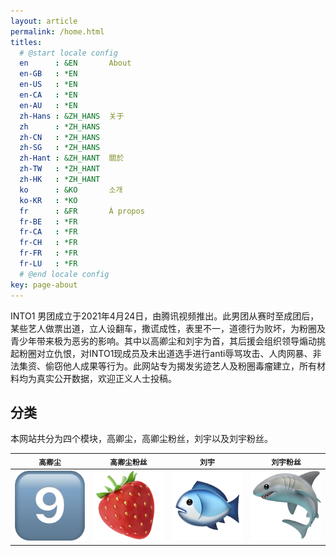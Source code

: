 ```yaml
---
layout: article
permalink: /home.html
titles:
  # @start locale config
  en      : &EN       About
  en-GB   : *EN
  en-US   : *EN
  en-CA   : *EN
  en-AU   : *EN
  zh-Hans : &ZH_HANS  关于
  zh      : *ZH_HANS
  zh-CN   : *ZH_HANS
  zh-SG   : *ZH_HANS
  zh-Hant : &ZH_HANT  關於
  zh-TW   : *ZH_HANT
  zh-HK   : *ZH_HANT
  ko      : &KO       소개
  ko-KR   : *KO
  fr      : &FR       À propos
  fr-BE   : *FR
  fr-CA   : *FR
  fr-CH   : *FR
  fr-FR   : *FR
  fr-LU   : *FR
  # @end locale config
key: page-about
---
```


INTO1 男团成立于2021年4月24日，由腾讯视频推出。此男团从赛时至成团后，某些艺人做票出道，立人设翻车，撒谎成性，表里不一，道德行为败坏，为粉圈及青少年带来极为恶劣的影响。其中以高卿尘和刘宇为首，其后援会组织领导煽动挑起粉圈对立仇恨，对INTO1现成员及未出道选手进行anti辱骂攻击、人肉网暴、非法集资、偷窃他人成果等行为。此网站专为揭发劣迹艺人及粉圈毒瘤建立，所有材料均为真实公开数据，欢迎正义人士投稿。

## 分类

本网站共分为四个模块，高卿尘，高卿尘粉丝，刘宇以及刘宇粉丝。

| `高卿尘` | `高卿尘粉丝` | `刘宇` | `刘宇粉丝` | 
| --- |  --- | --- | --- | 
| [<img src="/assets/images/nine.png">](/nine-collection) | [<img src="/assets/images/strawberry.png">](/nine-fans-collection) | [<img src="/assets/images/fish.png">](/liuyu-collection) | [<img src="/assets/images/shark.png">](/liuyu-fans-collection) | 
